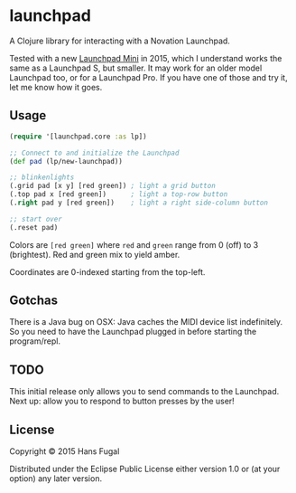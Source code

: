 # launchpad

A Clojure library for interacting with a Novation Launchpad.

Tested with a new
[Launchpad Mini](http://global.novationmusic.com/launch/launchpad-mini) in
2015, which I understand works the same as a Launchpad S, but smaller. It may
work for an older model Launchpad too, or for a Launchpad Pro. If you have one
of those and try it, let me know how it goes.

## Usage

```clojure
(require '[launchpad.core :as lp])

;; Connect to and initialize the Launchpad
(def pad (lp/new-launchpad))

;; blinkenlights
(.grid pad [x y] [red green]) ; light a grid button
(.top pad x [red green])      ; light a top-row button
(.right pad y [red green])    ; light a right side-column button

;; start over
(.reset pad)
```

Colors are `[red green]` where `red` and `green` range from
0 (off) to 3 (brightest). Red and green mix to yield amber.

Coordinates are 0-indexed starting from the top-left.

## Gotchas
There is a Java bug on OSX: Java caches the MIDI device list indefinitely. So
you need to have the Launchpad plugged in before starting the program/repl.

## TODO
This initial release only allows you to send commands to the Launchpad.
Next up: allow you to respond to button presses by the user!

## License

Copyright © 2015 Hans Fugal

Distributed under the Eclipse Public License either version 1.0 or (at
your option) any later version.
